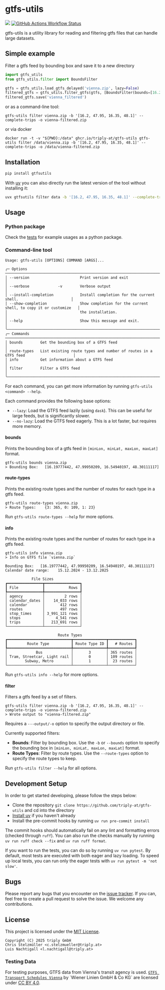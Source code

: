 # gtfs-utils

[![](https://img.shields.io/pypi/v/gtfsutils.svg?style=for-the-badge)](https://pypi.python.org/pypi/gtfsutils)
[![GitHub Actions Workflow Status](https://img.shields.io/github/actions/workflow/status/triply-at/gtfs-utils/test.yml?style=for-the-badge&label=test)](https://github.com/triply-at/gtfs-utils/actions/workflows/test.yml)

gtfs-utils is a utility library for reading and filtering gtfs files that can handle large datasets.

## Simple example

Filter a gtfs feed by bounding box and save it to a new directory

```python
import gtfs_utils
from gtfs_utils.filter import BoundsFilter

gtfs = gtfs_utils.load_gtfs_delayed('vienna.zip', lazy=False)
filtered_gtfs = gtfs_utils.filter_gtfs(gtfs, [BoundsFilter(bounds=[16.2, 47.95, 16.35, 48.1], complete_trips=True)])
filtered_gtfs.save('vienna_filtered')
```

or as a command-line tool:

```shell
gtfs-utils filter vienna.zip -b '[16.2, 47.95, 16.35, 48.1]' --complete-trips -o vienna-filtered.zip
```

or via docker

```shell
docker run -t -v "${PWD}:/data" ghcr.io/triply-at/gtfs-utils gtfs-utils filter /data/vienna.zip -b '[16.2, 47.95, 16.35, 48.1]' --complete-trips -o /data/vienna-filtered.zip
```


## Installation

```bash
pip install gtfsutils
```

With [uv](https://docs.astral.sh/uv) you can also directly run the latest version of the tool without installing it:

```bash
uvx gtfsutils filter data -b '[16.2, 47.95, 16.35, 48.1]' --complete-trips -o vienna-filtered
```

## Usage

### Python package

Check the [tests](tests) for example usages as a python package.

### Command-line tool

```
Usage: gtfs-utils [OPTIONS] COMMAND [ARGS]...

╭─ Options ────────────────────────────────────────────────────────────────────────────────────────╮
│ --version                       Print version and exit                                           │
│ --verbose             -v        Verbose output                                                   │
│ --install-completion            Install completion for the current shell.                        │
│ --show-completion               Show completion for the current shell, to copy it or customize   │
│                                 the installation.                                                │
│ --help                          Show this message and exit.                                      │
╰──────────────────────────────────────────────────────────────────────────────────────────────────╯
╭─ Commands ───────────────────────────────────────────────────────────────────────────────────────╮
│ bounds        Get the bounding box of a GTFS feed                                                │
│ route-types   List existing route types and number of routes in a GTFS feed                      │
│ info          Get information about a GTFS feed                                                  │
│ filter        Filter a GTFS feed                                                                 │
╰──────────────────────────────────────────────────────────────────────────────────────────────────╯
```

For each command, you can get more information by running `gtfs-utils <command> --help`.

Each command provides the following base options:

- `--lazy`: Load the GTFS feed lazily (using `dask`). This can be useful for large feeds, but is significantly slower.
- `--no-lazy`: Load the GTFS feed eagerly. This is a lot faster, but requires more memory.

#### bounds

Prints the bounding box of a gtfs feed in `[minLon, minLat, maxLon, maxLat]` format.

```shell
gtfs-utils bounds vienna.zip
> Bounding Box:   [16.19777442, 47.99950209, 16.54940197, 48.30111117]
```

#### route-types

Prints the existing route types and the number of routes for each type in a gtfs feed.

```shell
gtfs-utils route-types vienna.zip
> Route Types:    {3: 365, 0: 109, 1: 23}
```

Run `gtfs-utils route-types --help` for more options.

#### info

Prints the existing route types and the number of routes for each type in a gtfs feed.

```shell
gtfs-utils info vienna.zip
> Info on GTFS file `vienna.zip`

Bounding Box:   [16.19777442, 47.99950209, 16.54940197, 48.30111117]
Calendar date range:    15.12.2024 - 13.12.2025

            File Sizes
┏━━━━━━━━━━━━━━━━┳━━━━━━━━━━━━━━━━┓
┃ File           ┃           Rows ┃
┡━━━━━━━━━━━━━━━━╇━━━━━━━━━━━━━━━━┩
│ agency         │         2 rows │
│ calendar_dates │    14_033 rows │
│ calendar       │       412 rows │
│ routes         │       497 rows │
│ stop_times     │ 3_991_121 rows │
│ stops          │     4_541 rows │
│ trips          │   213_691 rows │
└────────────────┴────────────────┘

                        Route Types
┏━━━━━━━━━━━━━━━━━━━━━━━━━━━━━┳━━━━━━━━━━━━━━━┳━━━━━━━━━━━━┓
┃         Route Type          ┃ Route Type ID ┃   # Routes ┃
┡━━━━━━━━━━━━━━━━━━━━━━━━━━━━━╇━━━━━━━━━━━━━━━╇━━━━━━━━━━━━┩
│             Bus             │       3       │ 365 routes │
│ Tram, Streetcar, Light rail │       0       │ 109 routes │
│        Subway, Metro        │       1       │  23 routes │
└─────────────────────────────┴───────────────┴────────────┘
```

Run `gtfs-utils info --help` for more options.

#### filter

Filters a gtfs feed by a set of filters.

```shell
gtfs-utils filter vienna.zip -b '[16.2, 47.95, 16.35, 48.1]' --complete-trips -o vienna-filtered.zip
> Wrote output to "vienna-filtered.zip"
```

Requires a `---output/-o` option to specify the output directory or file.

Currently supported filters:

- **Bounds**: Filter by bounding box. Use the `-b` or `--bounds` option to specify the bounding box in `[minLon, minLat, maxLon, maxLat]` format.
- **Route Types**: Filter by route types. Use the `--route-types` option to specify the route types to keep.

Run `gtfs-utils filter --help` for all options.

## Development Setup

In order to get started developing, please follow the steps below:

- Clone the repository `git clone https://github.com/triply-at/gtfs-utils` and cd into the directory
- [Install uv](https://docs.astral.sh/uv/getting-started/installation/) if you haven't already
- Install the pre-commit hooks by running `uv run pre-commit install`

The commit hooks should automatically fail on any lint and formatting errors (checked through `ruff`).
You can also run the checks manually by running `uv run ruff check --fix` and `uv run ruff format`.

If you want to run the tests, you can do so by running `uv run pytest`.
By default, most tests are executed with both eager and lazy loading. 
To speed up local tests, you can run only the eager tests with  `uv run pytest -m 'not slow'`.


## Bugs

Please report any bugs that you encounter on the [issue tracker](https://github.com/triply-at/gtfs-utils/issues).
If you can, feel free to create a pull request to solve the issue. We welcome any contributions.

## License 

This project is licensed under the [MIT License](LICENSE).

```
Copyright (C) 2025 triply GmbH
Chris Stelzmüller <c.stelzmueller@triply.at>
Luis Nachtigall <l.nachtigall@triply.at>
```

### Testing Data

For testing purposes, GTFS data from Vienna's transit agency is used. [`GTFS Transport Schedules Vienna`]([https://data.gv.at/](https://www.data.gv.at/katalog/dataset/ab4a73b6-1c2d-42e1-b4d9-049e04889cf0)) by `Wiener Linien GmbH & Co KG` are licensed under [CC BY 4.0](https://creativecommons.org/licenses/by/4.0/).